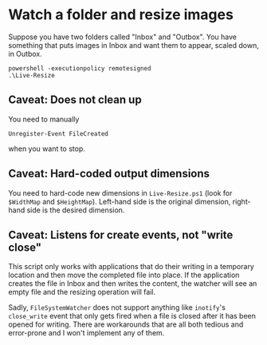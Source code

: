 Watch a folder and resize images
================================

Suppose you have two folders called "Inbox" and "Outbox". You have something that puts images in Inbox and want them to appear, scaled down, in Outbox.

    powershell -executionpolicy remotesigned
    .\Live-Resize

Caveat: Does not clean up
-------------------------

You need to manually

    Unregister-Event FileCreated

when you want to stop.

Caveat: Hard-coded output dimensions
------------------------------------

You need to hard-code new dimensions in `Live-Resize.ps1` (look for `$WidthMap` and `$HeightMap`). Left-hand side is the original dimension, right-hand side is the desired dimension.

Caveat: Listens for create events, not "write close"
----------------------------------------------------

This script only works with applications that do their writing in a temporary location and then move the completed file into place. If the application creates the file in Inbox and then writes the content, the watcher will see an empty file and the resizing operation will fail.

Sadly, `FileSystemWatcher` does not support anything like `inotify`'s `close_write` event that only gets fired when a file is closed after it has been opened for writing. There are workarounds that are all both tedious and error-prone and I won't implement any of them.
